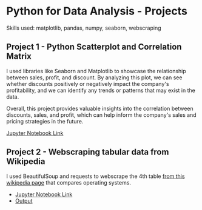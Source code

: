 # Python for Data Analysis - Projects

Skills used: matplotlib, pandas, numpy, seaborn, webscraping

## Project 1 - Python Scatterplot and Correlation Matrix

I used libraries like Seaborn and Matplotlib to showcase the relationship between sales, profit, and discount. By analyzing this plot, we can see whether discounts positively or negatively impact the company's profitability, and we can identify any trends or patterns that may exist in the data.

Overall, this project provides valuable insights into the correlation between discounts, sales, and profit, which can help inform the company's sales and pricing strategies in the future.


[Jupyter Notebook Link](https://github.com/jenn-db/Python-Corr-matrix/blob/main/python_correlation.ipynb)

## Project 2 - Webscraping tabular data from Wikipedia

I used BeautifulSoup and requests to webscrape the 4th table [from this wikipedia page](https://en.wikipedia.org/wiki/Comparison_of_operating_systems#Commands) that compares operating systems.


  * [Jupyter Notebook Link](https://github.com/jenn-db/Python-Projects-DA/blob/main/Wikipedia%20Table%20Scraper%20.ipynb)
  * [Output](https://github.com/jenn-db/Python-Projects-DA/blob/main/Commands.csv)
